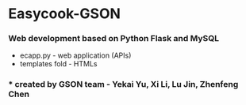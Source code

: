 # Easycook-GSON
### Web development based on Python Flask and MySQL
* ecapp.py - web application (APIs)
* templates fold - HTMLs
  
### \* __created by GSON team - Yekai Yu, Xi Li, Lu Jin, Zhenfeng Chen__
